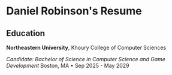 # Daniel Robinson's Resume

## Education

**Northeastern University**, Khoury College of Computer Sciences

*Candidate: Bachelor of Science in Computer Science and Game Development*
Boston, MA • Sep 2025 - May 2029
